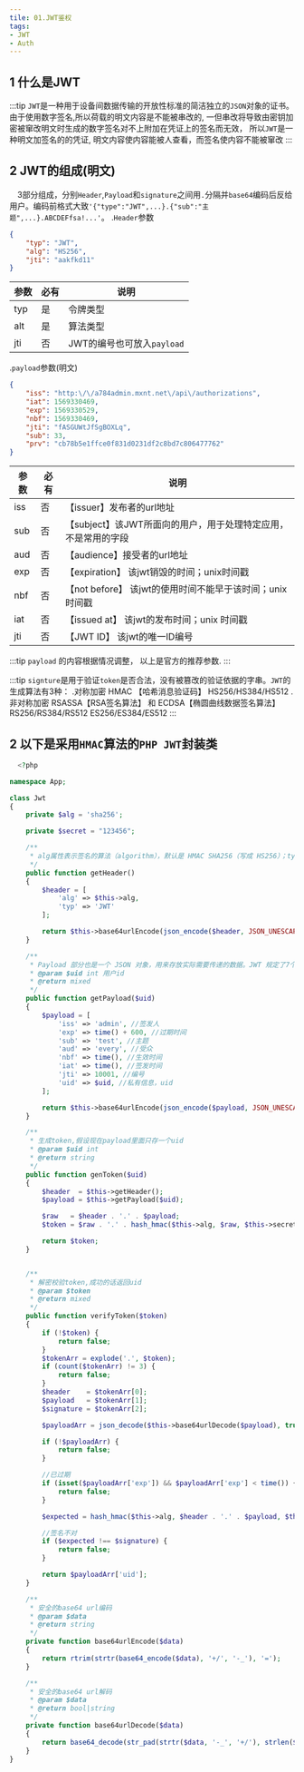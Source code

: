 ```yaml
---
tile: 01.JWT鉴权
tags:
- JWT
- Auth
---
```


## 1 什么是JWT
:::tip
`JWT`是一种用于设备间数据传输的开放性标准的简洁独立的`JSON`对象的证书。
由于使用数字签名,所以荷载的明文内容是不能被串改的, 一但串改将导致由密钥加密被窜改明文时生成的数字签名对不上附加在凭证上的签名而无效，
所以`JWT`是一种明文加签名的的凭证, 明文内容使内容能被人查看，而签名使内容不能被窜改
:::

## 2 JWT的组成(明文)

&emsp;3部分组成，分别`Header`,`Payload`和`signature`之间用`.`分隔并`base64`编码后反给用户。编码前格式大致`'{"type":"JWT",...}.{"sub":"主题",...}.ABCDEFfsa!...'`。
.`Header`参数

<!--more-->
``` JSON
{
    "typ": "JWT",
    "alg": "HS256",
    "jti": "aakfkd11"
}
```
|参数 | 必有 |说明 |
| --- | --- | ---|
|typ  | 是 |令牌类型|
|alt  | 是 |算法类型|
|jti | 否 | JWT的编号也可放入`payload`|

.`payload`参数(明文)

``` JSON
{
    "iss": "http:\/\/a784admin.mxnt.net\/api\/authorizations",
    "iat": 1569330469,
    "exp": 1569330529,
    "nbf": 1569330469,
    "jti": "fASGUWtJfSgBOXLq",
    "sub": 33,
    "prv": "cb78b5e1ffce0f831d0231df2c8bd7c806477762"
}
```

|参数 | 必有 |说明 |
| --- | --- | ---|
|iss|否| 【issuer】发布者的url地址|
|sub|否| 【subject】该JWT所面向的用户，用于处理特定应用，不是常用的字段|
|aud|否| 【audience】接受者的url地址|
|exp|否|  【expiration】 该jwt销毁的时间；unix时间戳 |
|nbf|否|  【not before】 该jwt的使用时间不能早于该时间；unix时间戳 |
|iat|否|  【issued at】 该jwt的发布时间；unix 时间戳 |
|jti|否|  【JWT ID】 该jwt的唯一ID编号 |

:::tip
`payload` 的内容根据情况调整， 以上是官方的推荐参数.
:::

:::tip
`signture`是用于验证`token`是否合法，没有被篡改的验证依据的字串。`JWT`的生成算法有3种：
.对称加密 HMAC 【哈希消息验证码】
HS256/HS384/HS512
. 非对称加密 RSASSA【RSA签名算法】 和 ECDSA【椭圆曲线数据签名算法】
RS256/RS384/RS512
ES256/ES384/ES512
:::

##  2 以下是采用`HMAC`算法的`PHP JWT`封装类
``` PHP
  <?php

namespace App;

class Jwt
{
    private $alg = 'sha256';

    private $secret = "123456";

    /**
     * alg属性表示签名的算法（algorithm），默认是 HMAC SHA256（写成 HS256）；typ属性表示这个令牌（token）的类型（type），JWT 令牌统一写为JWT
     */
    public function getHeader()
    {
        $header = [
            'alg' => $this->alg,
            'typ' => 'JWT'
        ];

        return $this->base64urlEncode(json_encode($header, JSON_UNESCAPED_UNICODE));
    }

    /**
     * Payload 部分也是一个 JSON 对象，用来存放实际需要传递的数据。JWT 规定了7个官方字段，供选用，这里可以存放私有信息，比如uid
     * @param $uid int 用户id
     * @return mixed
     */
    public function getPayload($uid)
    {
        $payload = [
            'iss' => 'admin', //签发人
            'exp' => time() + 600, //过期时间
            'sub' => 'test', //主题
            'aud' => 'every', //受众
            'nbf' => time(), //生效时间
            'iat' => time(), //签发时间
            'jti' => 10001, //编号
            'uid' => $uid, //私有信息，uid
        ];

        return $this->base64urlEncode(json_encode($payload, JSON_UNESCAPED_UNICODE));
    }

    /**
     * 生成token,假设现在payload里面只存一个uid
     * @param $uid int
     * @return string
     */
    public function genToken($uid)
    {
        $header  = $this->getHeader();
        $payload = $this->getPayload($uid);

        $raw   = $header . '.' . $payload;
        $token = $raw . '.' . hash_hmac($this->alg, $raw, $this->secret);

        return $token;
    }


    /**
     * 解密校验token,成功的话返回uid
     * @param $token
     * @return mixed
     */
    public function verifyToken($token)
    {
        if (!$token) {
            return false;
        }
        $tokenArr = explode('.', $token);
        if (count($tokenArr) != 3) {
            return false;
        }
        $header    = $tokenArr[0];
        $payload   = $tokenArr[1];
        $signature = $tokenArr[2];

        $payloadArr = json_decode($this->base64urlDecode($payload), true);

        if (!$payloadArr) {
            return false;
        }

        //已过期
        if (isset($payloadArr['exp']) && $payloadArr['exp'] < time()) {
            return false;
        }

        $expected = hash_hmac($this->alg, $header . '.' . $payload, $this->secret);

        //签名不对
        if ($expected !== $signature) {
            return false;
        }

        return $payloadArr['uid'];
    }

    /**
     * 安全的base64 url编码
     * @param $data
     * @return string
     */
    private function base64urlEncode($data)
    {
        return rtrim(strtr(base64_encode($data), '+/', '-_'), '=');
    }

    /**
     * 安全的base64 url解码
     * @param $data
     * @return bool|string
     */
    private function base64urlDecode($data)
    {
        return base64_decode(str_pad(strtr($data, '-_', '+/'), strlen($data) % 4, '=', STR_PAD_RIGHT))
    }
}

```